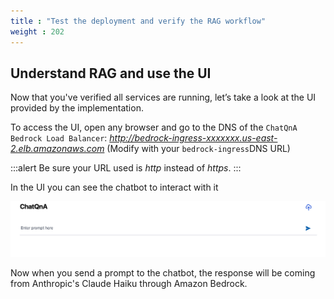 ```yaml
---
title : "Test the deployment and verify the RAG workflow"
weight : 202
---
```


## Understand RAG and use the UI
Now that you've verified all services are running, let’s take a look at the UI provided by the implementation.

To access the UI, open any browser and go to the DNS of the `ChatQnA Bedrock Load Balancer`: *http://bedrock-ingress-xxxxxxx.us-east-2.elb.amazonaws.com* (Modify with your `bedrock-ingress`DNS URL)

:::alert
Be sure your URL used is *http* instead of *https*.
:::

In the UI you can see the chatbot to interact with it

![ChatQnA_UI](/static/images/chatqna_ui.png)

Now when you send a prompt to the chatbot, the response will be coming from  Anthropic's Claude Haiku through Amazon Bedrock. 

